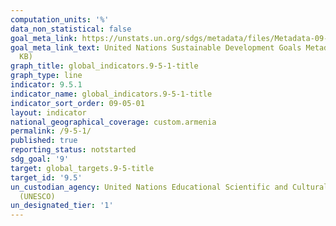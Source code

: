 ```yaml
---
computation_units: '%'
data_non_statistical: false
goal_meta_link: https://unstats.un.org/sdgs/metadata/files/Metadata-09-05-01.pdf
goal_meta_link_text: United Nations Sustainable Development Goals Metadata (PDF 382
  KB)
graph_title: global_indicators.9-5-1-title
graph_type: line
indicator: 9.5.1
indicator_name: global_indicators.9-5-1-title
indicator_sort_order: 09-05-01
layout: indicator
national_geographical_coverage: custom.armenia
permalink: /9-5-1/
published: true
reporting_status: notstarted
sdg_goal: '9'
target: global_targets.9-5-title
target_id: '9.5'
un_custodian_agency: United Nations Educational Scientific and Cultural Organization
  (UNESCO)
un_designated_tier: '1'
---
```

